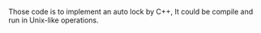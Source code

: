 Those code is to implement an auto lock by C++,
It could be compile and run in Unix-like operations.

